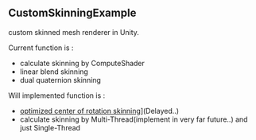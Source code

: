 ## CustomSkinningExample

custom skinned mesh renderer in Unity. 

Current function is : 

 - calculate skinning by ComputeShader
 - linear blend skinning
 - dual quaternion skinning
 
Will implemented function is :

 - [optimized center of rotation skinning](https://www.disneyresearch.com/publication/skinning-with-optimized-cors/)](Delayed..)
 - calculate skinning by Multi-Thread(implement in very far future..) and just Single-Thread
